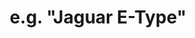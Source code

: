 ---
title: e.g. "Jaguar E-Type"
model_details: e.g. "4,2 2+2 Coupé aut. 3d"
km: 
price: 
registration: e.g. "12/1969"
model_year: 
images:
  - image_path: /uploads/01.jpg
---